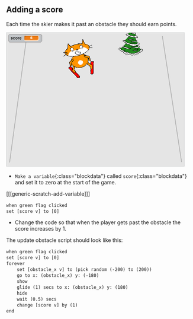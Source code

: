 ## Adding a score

Each time the skier makes it past an obstacle they should earn points.

![score](images/score.png)

+ `Make a variable`{:class="blockdata"} called `score`{:class="blockdata"} and set it to zero at the start of the game.

[[[generic-scratch-add-variable]]]

```blocks
when green flag clicked
set [score v] to [0]
```

+ Change the code so that when the player gets past the obstacle the score increases by 1.

The update obstacle script should look like this:

```blocks
when green flag clicked
set [score v] to [0]
forever 
    set [obstacle_x v] to (pick random (-200) to (200))
    go to x: (obstacle_x) y: (-180)
    show
    glide (1) secs to x: (obstacle_x) y: (180)
    hide
    wait (0.5) secs
    change [score v] by (1)
end
```
